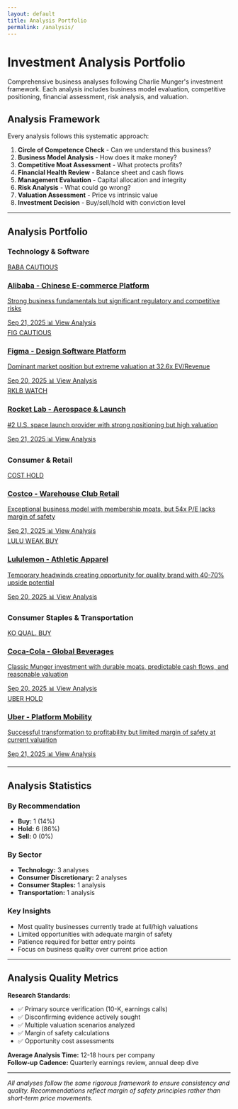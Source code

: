 ```yaml
---
layout: default
title: Analysis Portfolio
permalink: /analysis/
---
```


# Investment Analysis Portfolio

Comprehensive business analyses following Charlie Munger's investment framework. Each analysis includes business model evaluation, competitive positioning, financial assessment, risk analysis, and valuation.

## Analysis Framework

Every analysis follows this systematic approach:

1. **Circle of Competence Check** - Can we understand this business?
2. **Business Model Analysis** - How does it make money?
3. **Competitive Moat Assessment** - What protects profits?
4. **Financial Health Review** - Balance sheet and cash flows
5. **Management Evaluation** - Capital allocation and integrity
6. **Risk Analysis** - What could go wrong?
7. **Valuation Assessment** - Price vs intrinsic value
8. **Investment Decision** - Buy/sell/hold with conviction level

---

## Analysis Portfolio

### Technology & Software

<div class="analysis-grid">
  <a href="BABA_analysis_20250921.html" class="analysis-card">
    <div class="analysis-header">
      <span class="analysis-ticker">BABA</span>
      <span class="analysis-recommendation hold">CAUTIOUS</span>
    </div>
    <h3>Alibaba - Chinese E-commerce Platform</h3>
    <p class="analysis-insight">Strong business fundamentals but significant regulatory and competitive risks</p>
    <div class="analysis-meta">
      <span class="analysis-date">Sep 21, 2025</span>
      <span class="analysis-status">📊 View Analysis</span>
    </div>
  </a>

  <a href="FIG_analysis_20250920.html" class="analysis-card">
    <div class="analysis-header">
      <span class="analysis-ticker">FIG</span>
      <span class="analysis-recommendation hold">CAUTIOUS</span>
    </div>
    <h3>Figma - Design Software Platform</h3>
    <p class="analysis-insight">Dominant market position but extreme valuation at 32.6x EV/Revenue</p>
    <div class="analysis-meta">
      <span class="analysis-date">Sep 20, 2025</span>
      <span class="analysis-status">📊 View Analysis</span>
    </div>
  </a>

  <a href="RKLB_business_explanation_20250921.html" class="analysis-card">
    <div class="analysis-header">
      <span class="analysis-ticker">RKLB</span>
      <span class="analysis-recommendation hold">WATCH</span>
    </div>
    <h3>Rocket Lab - Aerospace & Launch</h3>
    <p class="analysis-insight">#2 U.S. space launch provider with strong positioning but high valuation</p>
    <div class="analysis-meta">
      <span class="analysis-date">Sep 21, 2025</span>
      <span class="analysis-status">📊 View Analysis</span>
    </div>
  </a>
</div>

### Consumer & Retail

<div class="analysis-grid">
  <a href="wwqi/analysis/COST_analysis_20250921.html" class="analysis-card">
    <div class="analysis-header">
      <span class="analysis-ticker">COST</span>
      <span class="analysis-recommendation hold">HOLD</span>
    </div>
    <h3>Costco - Warehouse Club Retail</h3>
    <p class="analysis-insight">Exceptional business model with membership moats, but 54x P/E lacks margin of safety</p>
    <div class="analysis-meta">
      <span class="analysis-date">Sep 21, 2025</span>
      <span class="analysis-status">📊 View Analysis</span>
    </div>
  </a>

  <a href="LULU_analysis_20250920.html" class="analysis-card">
    <div class="analysis-header">
      <span class="analysis-ticker">LULU</span>
      <span class="analysis-recommendation buy">WEAK BUY</span>
    </div>
    <h3>Lululemon - Athletic Apparel</h3>
    <p class="analysis-insight">Temporary headwinds creating opportunity for quality brand with 40-70% upside potential</p>
    <div class="analysis-meta">
      <span class="analysis-date">Sep 20, 2025</span>
      <span class="analysis-status">📊 View Analysis</span>
    </div>
  </a>
</div>

### Consumer Staples & Transportation

<div class="analysis-grid">
  <a href="KO_analysis_20250920.html" class="analysis-card">
    <div class="analysis-header">
      <span class="analysis-ticker">KO</span>
      <span class="analysis-recommendation buy">QUAL. BUY</span>
    </div>
    <h3>Coca-Cola - Global Beverages</h3>
    <p class="analysis-insight">Classic Munger investment with durable moats, predictable cash flows, and reasonable valuation</p>
    <div class="analysis-meta">
      <span class="analysis-date">Sep 20, 2025</span>
      <span class="analysis-status">📊 View Analysis</span>
    </div>
  </a>

  <a href="UBER_analysis_20250921.html" class="analysis-card">
    <div class="analysis-header">
      <span class="analysis-ticker">UBER</span>
      <span class="analysis-recommendation hold">HOLD</span>
    </div>
    <h3>Uber - Platform Mobility</h3>
    <p class="analysis-insight">Successful transformation to profitability but limited margin of safety at current valuation</p>
    <div class="analysis-meta">
      <span class="analysis-date">Sep 21, 2025</span>
      <span class="analysis-status">📊 View Analysis</span>
    </div>
  </a>
</div>

---

## Analysis Statistics

### By Recommendation
- **Buy:** 1 (14%)
- **Hold:** 6 (86%) 
- **Sell:** 0 (0%)

### By Sector
- **Technology:** 3 analyses
- **Consumer Discretionary:** 2 analyses  
- **Consumer Staples:** 1 analysis
- **Transportation:** 1 analysis

### Key Insights
- Most quality businesses currently trade at full/high valuations
- Limited opportunities with adequate margin of safety
- Patience required for better entry points
- Focus on business quality over current price action

---

## Analysis Quality Metrics

**Research Standards:**
- ✅ Primary source verification (10-K, earnings calls)
- ✅ Disconfirming evidence actively sought
- ✅ Multiple valuation scenarios analyzed  
- ✅ Margin of safety calculations
- ✅ Opportunity cost assessments

**Average Analysis Time:** 12-18 hours per company  
**Follow-up Cadence:** Quarterly earnings review, annual deep dive

---

*All analyses follow the same rigorous framework to ensure consistency and quality. Recommendations reflect margin of safety principles rather than short-term price movements.*